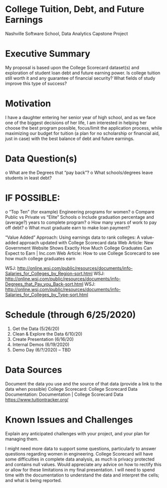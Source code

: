 # College Tuition, Debt, and Future Earnings
Nashville Software School, Data Analytics Capstone Project


# Executive Summary
My proposal is based upon the College Scorecard dataset(s) and exploration of student loan debt and future earning power. Is college tuition still worth it and any guarantee of financial security? What fields of study improve this type of success?

# Motivation
I have a daughter entering her senior year of high school, and as we face one of the biggest decisions of her life, I am interested in helping her choose the best program possible, focus/limit the application process, while maximizing our budget for tuition (a plan for no scholarship or financial aid, just in case) with the best balance of debt and future earnings.

# Data Question(s)
o	What are the Degrees that “pay back”? 
o	What schools/degrees leave students in least debt? 

# IF POSSIBLE:
o	“Top Ten” (for example) Engineering programs for women?
o	Compare Public vs Private vs “Elite” Schools
o	Include graduation percentage and (average?) years to complete program?
o	How many years of work to pay off debt? 
o	What must graduate earn to make loan payment?

“Value Added” Approach:  Using earnings data to rank colleges: A value-added approach updated with College Scorecard data
Web Article: New Government Website Shows Exactly How Much College Graduates Can Expect to Earn | Inc.com
Web Article: How to use College Scorecard to see how much college graduates earn

WSJ: http://online.wsj.com/public/resources/documents/info-Salaries_for_Colleges_by_Region-sort.html
WSJ: http://online.wsj.com/public/resources/documents/info-Degrees_that_Pay_you_Back-sort.html
WSJ: http://online.wsj.com/public/resources/documents/info-Salaries_for_Colleges_by_Type-sort.html



# Schedule (through 6/25/2020)
1.	Get the Data (5/26/20)
2.	Clean & Explore the Data 6/10/20)
3.	Create Presentation (6/16/20) 
4.	Internal Demos (6/19/2020)
5.	Demo Day (6/?/2020) – TBD 


# Data Sources
Document the data you use and the source of that data (provide a link to the data when possible)
College Scorecard: College Scorecard Data
Documentation: Documentation | College Scorecard Data
https://www.tuitiontracker.org/

# Known Issues and Challenges
Explain any anticipated challenges with your project, and your plan for managing them.

I might need more data to support some questions, particularly to answer questions regarding women in engineering.
College Scorecard will have some difficulties in complete data analysis, as much is privacy protected and contains null values. Would appreciate any advice on how to rectify this or allow for these limitations in my final presentation.
I will need to spend time with the documentation to understand the data and interpret the cells; and what is being reported.  
